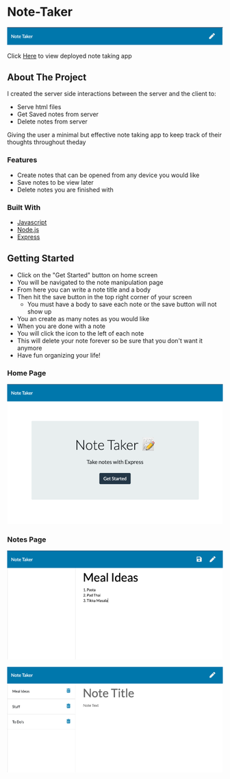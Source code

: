 # Note-Taker


![Sample Note](./public/assets/images/nav.png)


<!-- <img src="./public/assets/images/nav.png"/> -->


 Click [Here](https://note-inscriber-app.herokuapp.com/) to view deployed note taking app


## About The Project

I created the server side interactions between the server and the client to: 

* Serve html files
* Get Saved notes from server
* Delete notes from server



Giving the user a minimal but effective note taking app to keep track of their thoughts throughout theday

### Features
* Create notes that can be opened from any device you would like
* Save notes to be view later
* Delete notes you are finished with


### Built With

* [Javascript](https://developer.mozilla.org/en-US/docs/Web/JavaScript)
* [Node.js](https://nodejs.org/en/docs/)
* [Express](https://www.npmjs.com/package/express)

<!-- GETTING STARTED -->
## Getting Started

* Click on the "Get Started" button on home screen
* You will be navigated to the note manipulation page
* From here you can write a note title and a body
* Then hit the save button in the top right corner of your screen
    * You must have a body to save each note or the save button will not show up
* You an create as many notes as you would like
* When you are done with a note
* You will click the icon to the left of each note
* This will delete your note forever so be sure that you don't want it anymore
* Have fun organizing your life!

### Home Page
![home](./public/assets/images/home.png)

<!-- <img src="./public/assets/images/home.png"/> -->

### Notes Page
![creating note](./public/assets/Images/create.png)
<!-- <img src="./public/assets/images/create.png"/> -->

![saved notes](./public/assets/images/saved_notes.png)
<!-- <img src="./public/assets/images/saved_notes.png"/> -->

